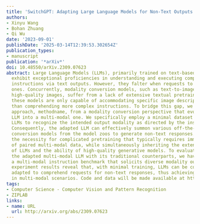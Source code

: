 ```yaml
---
title: 'SwitchGPT: Adapting Large Language Models for Non-Text Outputs'
authors:
- Xinyu Wang
- Bohan Zhuang
- Qi Wu
date: '2023-09-01'
publishDate: '2025-03-14T12:39:53.302654Z'
publication_types:
- manuscript
publication: '*arXiv*'
doi: 10.48550/arXiv.2309.07623
abstract: Large Language Models (LLMs), primarily trained on text-based datasets,
  exhibit exceptional proficiencies in understanding and executing complex linguistic
  instructions via text outputs. However, they falter when requests to generate non-text
  ones. Concurrently, modality conversion models, such as text-to-image, despite generating
  high-quality images, suffer from a lack of extensive textual pretraining. As a result,
  these models are only capable of accommodating specific image descriptions rather
  than comprehending more complex instructions. To bridge this gap, we propose a novel
  approach, methodname, from a modality conversion perspective that evolves a text-based
  LLM into a multi-modal one. We specifically employ a minimal dataset to instruct
  LLMs to recognize the intended output modality as directed by the instructions.
  Consequently, the adapted LLM can effectively summon various off-the-shelf modality
  conversion models from the model zoos to generate non-text responses. This circumvents
  the necessity for complicated pretraining that typically requires immense quantities
  of paired multi-modal data, while simultaneously inheriting the extensive knowledge
  of LLMs and the ability of high-quality generative models. To evaluate and compare
  the adapted multi-modal LLM with its traditional counterparts, we have constructed
  a multi-modal instruction benchmark that solicits diverse modality outputs. The
  experiment results reveal that, with minimal training, LLMs can be conveniently
  adapted to comprehend requests for non-text responses, thus achieving higher flexibility
  in multi-modal scenarios. Code and data will be made available at https://github.com/xinke-wang/SwitchGPT.
tags:
- Computer Science - Computer Vision and Pattern Recognition
- ZIPLAB
links:
- name: URL
  url: http://arxiv.org/abs/2309.07623
---
```

